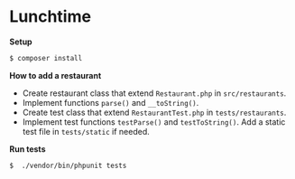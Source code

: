 # Lunchtime

**Setup**
```sh
$ composer install
```

**How to add a restaurant**
 - Create restaurant class that extend `Restaurant.php` in `src/restaurants`.
 - Implement functions `parse()` and `__toString()`.
 - Create test class that extend `RestaurantTest.php` in `tests/restaurants`.
 - Implement test functions `testParse()` and `testToString()`. Add a static test file in `tests/static` if needed.

**Run tests**
```sh
$  ./vendor/bin/phpunit tests
```

